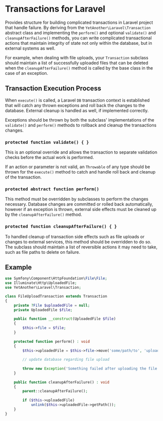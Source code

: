 # Transactions for Laravel

Provides structure for building complicated transactions in
Laravel project that handle failure. By deriving from the
`YetAnother\Laravel\Transaction` abstract class and implementing
the `perform()` and optional `validate()`  and `cleanupAfterFailure()`
methods, you can write complicated transactional actions that
maintain integrity of state not only within the database, but
in external systems as well.

For example, when dealing with file uploads, your `Transaction`
subclass should maintain a list of successfully uploaded files
that can be deleted when the `cleanupAfterFailure()` method is
called by the base class in the case of an exception.

## Transaction Execution Process

When `execute()` is called, a Laravel `DB` transaction context
is established that will catch any thrown exceptions and roll back
the changes to the database. External cleanup is handled as well,
if implemented correctly.

Exceptions should be thrown by both the subclass' implementations
of the `validate()` and `perform()` methods to rollback and cleanup
the transactions changes.

### `protected function validate() { }`

This is an optional override and allows the transaction to separate
validation checks before the actual work is performed.

If an action or parameter is not valid, an `Throwable` of any type
should be thrown for the `execute()` method to catch and handle roll
back and cleanup of the transaction.

### `protected abstract function perform()`

This method must be overridden by subclasses to perform the changes
necessary. Database changes are committed or rolled back automatically,
however if an exception is thrown, external side effects must be cleaned
up by the `cleanupAfterFailure()` method.


### `protected function cleanupAfterFailure() { }`

To handled cleanup of transaction side effects such as file uploads
or changes to external services, this method should be overridden
to do so. The subclass should maintain a list of reversible actions
it may need to take, such as file paths to delete on failure.

## Example

```php
use Symfony\Component\HttpFoundation\File\File;
use Illuminate\Http\UploadedFile;
use YetAnother\Laravel\Transaction;

class FileUploadTransaction extends Transaction
{
    private ?File $uploadedFile = null;
    private UploadedFile $file;
    
    public function __construct(UploadedFile $file)
    {
        $this->file = $file;
    }
    
    protected function perform() : void
    {
        $this->uploadedFile = $this->file->move('some/path/to', 'uploaded.file');
        
        // update database regarding file upload
        
        throw new Exception('Something failed after uploading the file.');
    }
    
    public function cleanupAfterFailure() : void
    {
        parent::cleanupAfterFailure();
        
        if ($this->uploadedFile)
            unlink($this->uploadedFile->getPath());
    }
}
```
